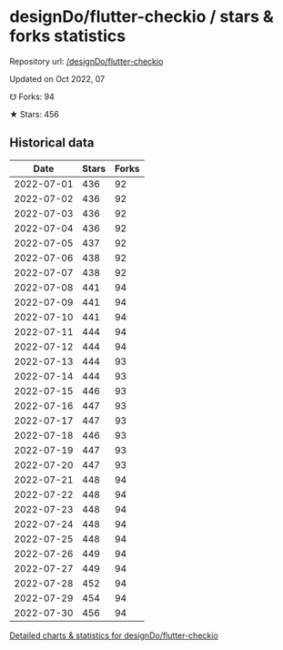 # designDo/flutter-checkio / stars & forks statistics

Repository url: [/designDo/flutter-checkio](https://github.com/designDo/flutter-checkio)

Updated on Oct 2022, 07

☋ Forks: 94

★ Stars: 456

## Historical data
| Date | Stars | Forks |
|------|-------|-------|
| 2022-07-01 | 436 | 92 | 
| 2022-07-02 | 436 | 92 | 
| 2022-07-03 | 436 | 92 | 
| 2022-07-04 | 436 | 92 | 
| 2022-07-05 | 437 | 92 | 
| 2022-07-06 | 438 | 92 | 
| 2022-07-07 | 438 | 92 | 
| 2022-07-08 | 441 | 94 | 
| 2022-07-09 | 441 | 94 | 
| 2022-07-10 | 441 | 94 | 
| 2022-07-11 | 444 | 94 | 
| 2022-07-12 | 444 | 94 | 
| 2022-07-13 | 444 | 93 | 
| 2022-07-14 | 444 | 93 | 
| 2022-07-15 | 446 | 93 | 
| 2022-07-16 | 447 | 93 | 
| 2022-07-17 | 447 | 93 | 
| 2022-07-18 | 446 | 93 | 
| 2022-07-19 | 447 | 93 | 
| 2022-07-20 | 447 | 93 | 
| 2022-07-21 | 448 | 94 | 
| 2022-07-22 | 448 | 94 | 
| 2022-07-23 | 448 | 94 | 
| 2022-07-24 | 448 | 94 | 
| 2022-07-25 | 448 | 94 | 
| 2022-07-26 | 449 | 94 | 
| 2022-07-27 | 449 | 94 | 
| 2022-07-28 | 452 | 94 | 
| 2022-07-29 | 454 | 94 | 
| 2022-07-30 | 456 | 94 | 


[Detailed charts & statistics for designDo/flutter-checkio](https://reviewgithub.com/rep/designDo/flutter-checkio)
